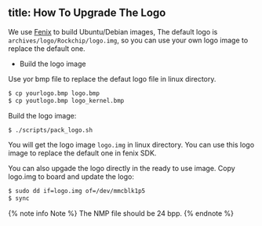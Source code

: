title: How To Upgrade The Logo
---


We use [Fenix](/linux/vim1/FenixScript.html) to build Ubuntu/Debian images, The default logo is  `archives/logo/Rockchip/logo.img`, so you can use your own logo image to replace the default one.

* Build the logo image

Use yor bmp file to replace the defaut logo file in linux directory.

```sh
$ cp yourlogo.bmp logo.bmp
$ cp youtlogo.bmp logo_kernel.bmp
```

Build the logo image:

```sh
$ ./scripts/pack_logo.sh
```

You will get the logo image `logo.img` in linux directory. You can use this logo image to replace the default one in fenix SDK.

You can also upgade the logo directly in the ready to use image. Copy logo.img to board and update the logo:

```sh
$ sudo dd if=logo.img of=/dev/mmcblk1p5
$ sync
```

{% note info Note %}
The NMP file should be 24 bpp.
{% endnote %}

